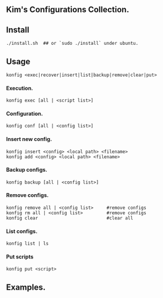  Kim's Configurations Collection.
-----------

## Install
```shell
./install.sh  ## or `sudo ./install` under ubuntu.
```
## Usage
```shell
konfig <exec|recover|insert|list|backup|remove|clear|put>
```
#### Execution.
```shell
konfig exec [all | <script list>]
```
#### Configuration.
```shell
konfig conf [all | <config list>]
```
#### Insert new config.
```shell
konfig insert <config> <local path> <filename>
konfig add <config> <local path> <filename>
```
#### Backup configs.
```shell
konfig backup [all | <config list>]
```
#### Remove configs.

```shell
konfig remove all | <config list>     #remove configs
konfig rm all | <config list>         #remove configs
konfig clear                          #clear all
```
#### List configs.
```shell
konfig list | ls
```
#### Put scripts
```shell
konfig put <script>
```

## Examples.


